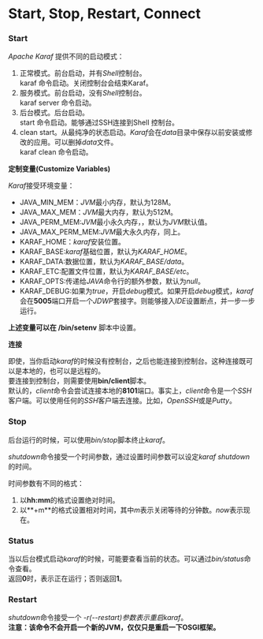# Start, Stop, Restart, Connect #

### Start ###

*Apache Karaf* 提供不同的启动模式：  

1. 正常模式。前台启动，并有*Shell*控制台。  
		karaf 命令启动。关闭控制台会结束Karaf。
2. 服务模式。前台启动，没有*Shell*控制台。  
		karaf server 命令启动。
3. 后台模式。后台启动。  
		start 命令启动。能够通过SSH连接到Shell 控制台。
4. clean start。从最纯净的状态启动。*Karaf*会在*data*目录中保存以前安装或修改的应用。可以删掉*data*文件。  
		karaf clean 命令启动。   

**定制变量(Customize Variables)**  

*Karaf*接受环境变量：  

* JAVA_MIN_MEM：*JVM*最小内存，默认为128M。  
* JAVA_MAX_MEM：*JVM*最大内存，默认为512M。  
* JAVA_PERM_MEM:*JVM*最小永久内存，，默认为*JVM*默认值。  
* JAVA_MAX_PERM_MEM:*JVM*最大永久内存，同上。  
* KARAF_HOME：*karaf*安装位置。  
* KARAF_BASE:*karaf*基础位置，默认为*KARAF_HOME*。  
* KARAF_DATA:数据位置，默认为*KARAF_BASE/data*。  
* KARAF_ETC:配置文件位置，默认为*KARAF_BASE/etc*。  
* KARAF_OPTS:传递给*JAVA*命令行的额外参数，默认为*null*。  
* KARAF_DEBUG:如果为*true*，开启*debug*模式。如果开启*debug*模式，*karaf*会在**5005**端口开启一个*JDWP*套接字。则能够接入*IDE*设置断点，并一步一步运行。  

**上述变量可以在 /bin/setenv** 脚本中设置。  
  

**连接**  

即使，当你启动*karaf*的时候没有控制台，之后也能连接到控制台。这种连接既可以是本地的，也可以是远程的。  
要连接到控制台，则需要使用**bin/client**脚本。  
默认的，*client*命令会尝试连接本地的**8101**端口。事实上，*client*命令是一个*SSH*客户端。可以使用任何的*SSH*客户端去连接。比如，*OpenSSH*或是*Putty*。

### Stop ###

后台运行的时候，可以使用*bin/stop*脚本终止*karaf*。  

*shutdown*命令接受一个时间参数，通过设置时间参数可以设定*karaf shutdown*的时间。  

时间参数有不同的格式：  
1. 以**hh:mm**的格式设置绝对时间。  
2. 以**+m**的格式设置相对时间，其中*m*表示关闭等待的分钟数。*now*表示现在。  

### Status ###

当以后台模式启动*karaf*的时候，可能要查看当前的状态。可以通过*bin/status*命令查看。  
返回**0**时，表示正在运行；否则返回**1**。  

### Restart ###

*shutdown*命令接受一个 *-r(--restart)*参数表示重启*karaf*。  
**注意：该命令不会开启一个新的JVM，仅仅只是重启一下OSGI框架。**